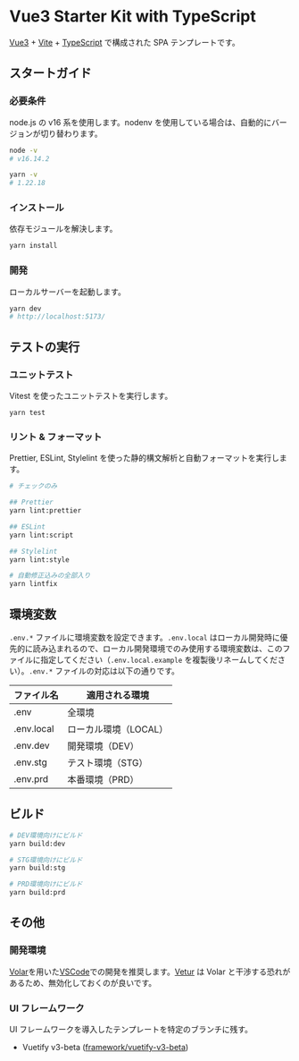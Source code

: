# Vue3 Starter Kit with TypeScript

[Vue3](https://v3.ja.vuejs.org/) + [Vite](https://ja.vitejs.dev/) + [TypeScript](https://www.typescriptlang.org/) で構成された SPA テンプレートです。

## スタートガイド

### 必要条件

node.js の v16 系を使用します。nodenv を使用している場合は、自動的にバージョンが切り替わります。

```sh
node -v
# v16.14.2

yarn -v
# 1.22.18
```

### インストール

依存モジュールを解決します。

```sh
yarn install
```

### 開発

ローカルサーバーを起動します。

```sh
yarn dev
# http://localhost:5173/
```

## テストの実行

### ユニットテスト

Vitest を使ったユニットテストを実行します。

```
yarn test
```

### リント & フォーマット

Prettier, ESLint, Stylelint を使った静的構文解析と自動フォーマットを実行します。

```sh
# チェックのみ

## Prettier
yarn lint:prettier

## ESLint
yarn lint:script

## Stylelint
yarn lint:style

# 自動修正込みの全部入り
yarn lintfix
```

## 環境変数

`.env.*` ファイルに環境変数を設定できます。`.env.local` はローカル開発時に優先的に読み込まれるので、ローカル開発環境でのみ使用する環境変数は、このファイルに指定してください（`.env.local.example` を複製後リネームしてください）。`.env.*` ファイルの対応は以下の通りです。

| ファイル名 | 適用される環境        |
| ---------- | --------------------- |
| .env       | 全環境                |
| .env.local | ローカル環境（LOCAL） |
| .env.dev   | 開発環境（DEV）       |
| .env.stg   | テスト環境（STG）     |
| .env.prd   | 本番環境（PRD）       |

## ビルド

```sh
# DEV環境向けにビルド
yarn build:dev

# STG環境向けにビルド
yarn build:stg

# PRD環境向けにビルド
yarn build:prd
```

## その他

### 開発環境

[Volar](https://marketplace.visualstudio.com/items?itemName=johnsoncodehk.volar)を用いた[VSCode](https://code.visualstudio.com/)での開発を推奨します。[Vetur](https://marketplace.visualstudio.com/items?itemName=octref.vetur) は Volar と干渉する恐れがあるため、無効化しておくのが良いです。

### UI フレームワーク

UI フレームワークを導入したテンプレートを特定のブランチに残す。

- Vuetify v3-beta ([framework/vuetify-v3-beta](https://bitbucket.org/sonicmoov/vue3-starter-kit-ts/branch/framework/vuetify-v3-beta))

<!-- ### Git Hook (pre-commit)

コミットの直前にステージングエリアにあるファイルに対して、リントとフォーマットを実行しています（[lint-staged](https://github.com/okonet/lint-staged) と [simple-git-hooks](https://github.com/toplenboren/simple-git-hooks) を利用）。ルールに基づいて自動修正できなかった場合コミットが失敗するので、修正して再度コミットしてください。 -->
